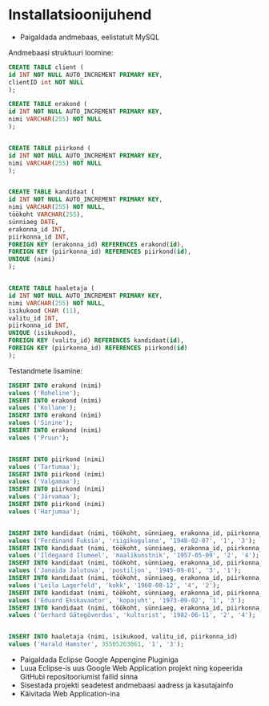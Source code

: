 Installatsioonijuhend
================================

* Paigaldada andmebaas, eelistatult MySQL

Andmebaasi struktuuri loomine: 

```SQL
CREATE TABLE client (
id INT NOT NULL AUTO_INCREMENT PRIMARY KEY, 
clientID int NOT NULL
);

CREATE TABLE erakond (
id INT NOT NULL AUTO_INCREMENT PRIMARY KEY,
nimi VARCHAR(255) NOT NULL
);


CREATE TABLE piirkond (
id INT NOT NULL AUTO_INCREMENT PRIMARY KEY,
nimi VARCHAR(255) NOT NULL
);


CREATE TABLE kandidaat (
id INT NOT NULL AUTO_INCREMENT PRIMARY KEY,
nimi VARCHAR(255) NOT NULL,
töökoht VARCHAR(255),
sünniaeg DATE,
erakonna_id INT,
piirkonna_id INT,
FOREIGN KEY (erakonna_id) REFERENCES erakond(id),
FOREIGN KEY (piirkonna_id) REFERENCES piirkond(id),
UNIQUE (nimi)
);


CREATE TABLE haaletaja (
id INT NOT NULL AUTO_INCREMENT PRIMARY KEY,
nimi VARCHAR(255) NOT NULL,
isikukood CHAR (11),
valitu_id INT,
piirkonna_id INT,
UNIQUE (isikukood),
FOREIGN KEY (valitu_id) REFERENCES kandidaat(id),
FOREIGN KEY (piirkonna_id) REFERENCES piirkond(id)
);
```



Testandmete lisamine:

```SQL
INSERT INTO erakond (nimi)
values ('Roheline');
INSERT INTO erakond (nimi)
values ('Kollane');
INSERT INTO erakond (nimi)
values ('Sinine');
INSERT INTO erakond (nimi)
values ('Pruun');


INSERT INTO piirkond (nimi)
values ('Tartumaa');
INSERT INTO piirkond (nimi)
values ('Valgamaa');
INSERT INTO piirkond (nimi)
values ('Järvamaa');
INSERT INTO piirkond (nimi)
values ('Harjumaa');


INSERT INTO kandidaat (nimi, töökoht, sünniaeg, erakonna_id, piirkonna_id)
values ('Ferdinand Fuksia', 'riigikogulane', '1948-02-07', '1', '3');
INSERT INTO kandidaat (nimi, töökoht, sünniaeg, erakonna_id, piirkonna_id)
values ('Ildegaard Ilumeel', 'maalikunstnik', '1957-05-09', '2', '4');
INSERT INTO kandidaat (nimi, töökoht, sünniaeg, erakonna_id, piirkonna_id)
values ('Janaida Jalutova', 'postiljon', '1945-09-01', '3', '1');
INSERT INTO kandidaat (nimi, töökoht, sünniaeg, erakonna_id, piirkonna_id)
values ('Leila Lagerfeld', 'kokk', '1960-08-12', '4', '2');
INSERT INTO kandidaat (nimi, töökoht, sünniaeg, erakonna_id, piirkonna_id)
values ('Eduard Ekskavaator', 'kopajuht', '1973-09-02', '1', '3');
INSERT INTO kandidaat (nimi, töökoht, sünniaeg, erakonna_id, piirkonna_id)
values ('Gerhard Gätegõverdus', 'kulturist', '1982-06-11', '2', '4');


INSERT INTO haaletaja (nimi, isikukood, valitu_id, piirkonna_id)
values ('Harald Hamster', 35505263861, '1', '3');
```


* Paigaldada Eclipse Google Appengine Pluginiga
* Luua Eclipse-is uus Google Web Application projekt ning kopeerida GitHubi repositooriumist failid sinna
* Sisestada projekti seadetest andmebaasi aadress ja kasutajainfo
* Käivitada Web Application-ina

